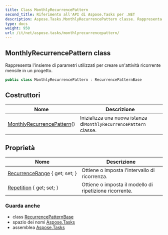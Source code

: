 ```yaml
---
title: Class MonthlyRecurrencePattern
second_title: Riferimento all'API di Aspose.Tasks per .NET
description: Aspose.Tasks.MonthlyRecurrencePattern classe. Rappresenta linsieme di parametri utilizzati per creare unattività ricorrente mensile in un progetto.
type: docs
weight: 950
url: /it/net/aspose.tasks/monthlyrecurrencepattern/
---
```

## MonthlyRecurrencePattern class

Rappresenta l'insieme di parametri utilizzati per creare un'attività ricorrente mensile in un progetto.

```csharp
public class MonthlyRecurrencePattern : RecurrencePatternBase
```

## Costruttori

| Nome | Descrizione |
| --- | --- |
| [MonthlyRecurrencePattern](monthlyrecurrencepattern/)() | Inizializza una nuova istanza di`MonthlyRecurrencePattern` classe. |

## Proprietà

| Nome | Descrizione |
| --- | --- |
| [RecurrenceRange](../../aspose.tasks/recurrencepatternbase/recurrencerange/) { get; set; } | Ottiene o imposta l'intervallo di ricorrenza. |
| [Repetition](../../aspose.tasks/monthlyrecurrencepattern/repetition/) { get; set; } | Ottiene o imposta il modello di ripetizione ricorrente. |

### Guarda anche

* class [RecurrencePatternBase](../recurrencepatternbase/)
* spazio dei nomi [Aspose.Tasks](../../aspose.tasks/)
* assemblea [Aspose.Tasks](../../)


